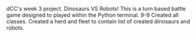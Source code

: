 dCC's week 3 project.  Dinosaurs VS Robots!  This is a turn based battle game designed to played within the Python terminal.
9-9 Created all classes.  Created a herd and fleet to contain list of created dinosaurs and robots.
